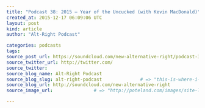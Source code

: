 ```yaml
---
title: "Podcast 38: 2015 — Year of the Uncucked (with Kevin MacDonald)" # => "I Made a Pretty Gem - Planet.rb"
created_at: 2015-12-17 06:09:06 UTC
layout: post
kind: article
author: "Alt-Right Podcast"

categories: podcasts
tags: 
source_post_url: https://soundcloud.com/new-alternative-right/podcast-38-2015-year-of-the-uncucked    # => "http://poteland.com/blog/i-made-a-pretty-gem-planet-dot-rb/"
source_twitter_url: http://twitter.com/
source_twitter: 
source_blog_name: Alt-Right Podcast
source_blog_slug: alt-right-podcast              # => "this-is-where-i-tell-you-stuff"
source_blog_url: http://soundcloud.com/new-alternative-right               # => "http://poteland.com/articles"
source_image_url:               # => "http://poteland.com/images/site-logo.png"

---
```



<!--
   Professor Kevin MacDonald joins Andy and Colin to take a look back at the dramatic events of 2015, a year which saw Syria fall deeper into chaos, the &quot;Muslimmivasion&quot; of Europe by  so-called &quot;refugees,&quot; horrific terrorist attacks in Paris and California, and  a fightback of sorts by Eastern European governments, the Front National in France, and most spectacularly of all by the rise of Donald Trump in the GOP primaries.

Has America finally grown weary of talking in riddles to stay on the correct side of political correctness, will Trump be the lightning rod for a populist revival of American democracy, and can the Muslim migrant menace propel Europe into a more identitarian phase? 

Also under discussion are last years predictions — made with Richard Spencer and Michael Enoch — and some new predictions for the year ahead.           # => "I’ve been hurting to write this ever since we had the idea of creating a Planet for Cubox..." (Continued)
   alt-right-podcast              # => "this-is-where-i-tell-you-stuff"
   http://soundcloud.com/new-alternative-right               # => "http://poteland.com/articles"
                 # => "http://poteland.com/images/site-logo.png"
Professor Kevin MacDonald joins Andy and Colin to take a look back at the dramatic events of 2015, a year which saw Syria fall deeper into chaos, the "Muslimmivasion" of Europe by  so-called "refugees," horrific terrorist attacks in Paris and California, and  a fightback of sorts by Eastern European governments, the Front National in France, and most spectacularly of all by the rise of Donald Trump in the GOP primaries.

Has America finally grown weary of talking in riddles to stay on the correct side of political correctness, will Trump be the lightning rod for a populist revival of American democracy, and can the Muslim migrant menace propel Europe into a more identitarian phase? 

Also under discussion are last years predictions — made with Richard Spencer and Michael Enoch — and some new predictions for the year ahead.<div class="">
    <i>Source: <a href="http://soundcloud.com/new-alternative-right">Alt-Right Podcast</a></i>
</div>
